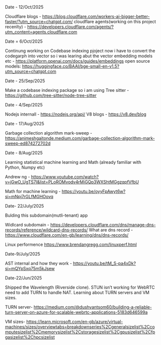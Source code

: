 Date - 12/Oct/2025

Cloudflare blogs - https://blog.cloudflare.com/workers-ai-bigger-better-faster/?utm_source=chatgpt.com/
cloudflare agents(working on this project recenlty) - https://developers.cloudflare.com/agents/?utm_content=agents.cloudflare.com

Date = 6/Oct/2025

Continung working on Codebase indexing pjoject now i have to convert the codegarph 
into vector so i was learing abut the vector embedding models etc - https://platform.openai.com/docs/guides/embeddings
open source models: https://huggingface.co/BAAI/bge-small-en-v1.5?utm_source=chatgpt.com

Date - 25/Sep/2025

Make a codebase indexing package so i am using Tree sitter - https://github.com/tree-sitter/node-tree-sitter


Date - 4/Sep/2025

Nodejs internall - https://nodejs.org/api/
V8 blogs - https://v8.dev/blog

Date - 17/Aug/2025

Garbage collection algorithm mark-sweep - https://animeshgaitonde.medium.com/garbage-collection-algorithm-mark-sweep-ed874272702d

Date - 8/Aug/2025

Learning statistical machine learning and Math (already familiar with Python, Numpy etc)

Andrew ng - https://www.youtube.com/watch?v=jGwO_UgTS7I&list=PLoROMvodv4rMiGQp3WXShtMGgzqpfVfbU

Math for machine learning - https://youtu.be/oyyFpAwyt6w?si=mNpj7rGLfMGHOovq

Date- 22/July/2025

Bulding this subdomain(mutli-tenant) app

Widlcard subdomain - https://developers.cloudflare.com/dns/manage-dns-records/reference/wildcard-dns-records/
What are dns record - https://www.cloudflare.com/en-gb/learning/dns/dns-records/

Linux performence https://www.brendangregg.com/linuxperf.html

Date-9/July/2025

AST internal and how they work - https://youtu.be/tM_S-pa4xDk?si=mQYpSxq75m5kJsew

Date-22/Jun/2025

Shipped the Wavelength (Riverside clone). STUN isn’t working for WebRTC need to add TURN to handle NAT. Learning about TURN servers and VM sizes.

TURN server- https://medium.com/@dushyantsom60/building-a-reliable-turn-server-on-azure-for-scalable-webrtc-applications-5183d646599a

VM sizes- https://learn.microsoft.com/en-gb/azure/virtual-machines/sizes/overviewtabs=breakdownseries%2Cgeneralsizelist%2Ccomputesizelist%2Cmemorysizelist%2Cstoragesizelist%2Cgpusizelist%2Cfpgasizelist%2Chpcsizelist
